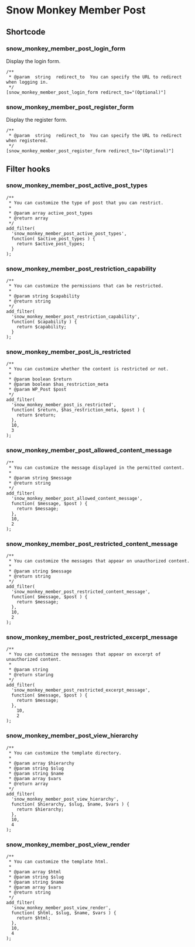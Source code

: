 # Snow Monkey Member Post

## Shortcode

### snow_monkey_member_post_login_form

Display the login form.

```
/**
 * @param  string  redirect_to  You can specify the URL to redirect when logging in.
 */
[snow_monkey_member_post_login_form redirect_to="(Optional)"]
```

### snow_monkey_member_post_register_form

Display the register form.

```
/**
 * @param  string  redirect_to  You can specify the URL to redirect when registered.
 */
[snow_monkey_member_post_register_form redirect_to="(Optional)"]
```

## Filter hooks

### snow_monkey_member_post_active_post_types
```
/**
 * You can customize the type of post that you can restrict.
 *
 * @param array active_post_types
 * @return array
 */
add_filter(
  'snow_monkey_member_post_active_post_types',
  function( $active_post_types ) {
    return $active_post_types;
  }
);
```

### snow_monkey_member_post_restriction_capability
```
/**
 * You can customize the permissions that can be restricted.
 *
 * @param string $capability
 * @return string
 */
add_filter(
  'snow_monkey_member_post_restriction_capability',
  function( $capability ) {
    return $capability;
  }
);
```

### snow_monkey_member_post_is_restricted
```
/**
 * You can customize whether the content is restricted or not.
 *
 * @param boolean $return
 * @param boolean $has_restriction_meta
 * @param WP_Post $post
 */
add_filter(
  'snow_monkey_member_post_is_restricted',
  function( $return, $has_restriction_meta, $post ) {
    return $return;
  },
  10,
  3
);
```

### snow_monkey_member_post_allowed_content_message
```
/**
 * You can customize the message displayed in the permitted content.
 *
 * @param string $message
 * @return string
 */
add_filter(
  'snow_monkey_member_post_allowed_content_message',
  function( $message, $post ) {
    return $message;
  },
  10,
  2
);
```

### snow_monkey_member_post_restricted_content_message
```
/**
 * You can customize the messages that appear on unauthorized content.
 *
 * @param string $message
 * @return string
 */
add_filter(
  'snow_monkey_member_post_restricted_content_message',
  function( $message, $post ) {
    return $message;
  },
  10,
  2
);
```

### snow_monkey_member_post_restricted_excerpt_message
```
/**
 * You can customize the messages that appear on excerpt of unauthorized content.
 *
 * @param string
 * @return staring
 */
add_filter(
  'snow_monkey_member_post_restricted_excerpt_message',
  function( $message, $post ) {
    return $message;
  },
	10,
	2
);
```

### snow_monkey_member_post_view_hierarchy
```
/**
 * You can customize the template directory.
 *
 * @param array $hierarchy
 * @param string $slug
 * @param string $name
 * @param array $vars
 * @return array
 */
add_filter(
  'snow_monkey_member_post_view_hierarchy',
  function( $hierarchy, $slug, $name, $vars ) {
    return $hierarchy;
  },
  10,
  4
);
```

### snow_monkey_member_post_view_render
```
/**
 * You can customize the template html.
 *
 * @param array $html
 * @param string $slug
 * @param string $name
 * @param array $vars
 * @return string
 */
add_filter(
  'snow_monkey_member_post_view_render',
  function( $html, $slug, $name, $vars ) {
    return $html;
  },
  10,
  4
);
```
